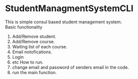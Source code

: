 # StudentManagmentSystemCLI
This is simple consul based student management system.</br>
Basic functionality </br>
1. Add/Remove student.
2. Add/Remove course.
3. Waiting list of each course.
4. Email notofications.
5. Login
6. etc
How to run.</br>
1. change email and password of senders email in the code. 
2. run the main function.

